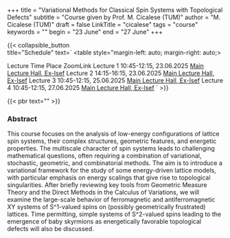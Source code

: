 +++
title = "Variational Methods for Classical Spin Systems with Topological Defects"
subtitle = "Course given by Prof. M. Cicalese (TUM)"
author = "M. Cicalese (TUM)"
draft = false
LinkTitle = "cicalese"
tags = "course"
keywords = ""
begin = "23 June"
end = "27 June"
+++

{{< collapsible_button  
    title="Schedule" 
    text=`
    <table style="margin-left: auto; margin-right: auto;>
  <thead>
    <tr style="text-align: right;">
      <th>Lecture</th>
      <th>Time</th>
      <th>Place</th>
      <th>ZoomLink</th>
    </tr>
  </thead>
  <tbody>
    <tr>
      <td>Lecture 1</td>
      <td>10:45-12:15, 23.06.2025</td>
      <td><a href='https://www.google.com/maps/dir//Gran+Sasso+Science+Institute,+Viale+Francesco+Crispi,+7+Rectorate,+Via+Michele+Iacobucci,+2,+67100+L'Aquila+AQ,+Italy/@42.3445687,13.31408'>Main Lecture Hall, Ex-Isef</a></td>
      <td></td>
    </tr>
    <tr>
      <td>Lecture 2</td>
      <td>14:15-16:15, 23.06.2025</td>
      <td><a href='https://www.google.com/maps/dir//Gran+Sasso+Science+Institute,+Viale+Francesco+Crispi,+7+Rectorate,+Via+Michele+Iacobucci,+2,+67100+L'Aquila+AQ,+Italy/@42.3445687,13.31408'>Main Lecture Hall, Ex-Isef</a></td>
      <td></td>
    </tr>
    <tr>
      <td>Lecture 3</td>
      <td>10:45-12:15, 25.06.2025</td>
      <td><a href='https://www.google.com/maps/dir//Gran+Sasso+Science+Institute,+Viale+Francesco+Crispi,+7+Rectorate,+Via+Michele+Iacobucci,+2,+67100+L'Aquila+AQ,+Italy/@42.3445687,13.31408'>Main Lecture Hall, Ex-Isef</a></td>
      <td></td>
    </tr>
    <tr>
      <td>Lecture 4</td>
      <td>10:45-12:15, 27.06.2025</td>
      <td><a href='https://www.google.com/maps/dir//Gran+Sasso+Science+Institute,+Viale+Francesco+Crispi,+7+Rectorate,+Via+Michele+Iacobucci,+2,+67100+L'Aquila+AQ,+Italy/@42.3445687,13.31408'>Main Lecture Hall, Ex-Isef</a></td>
      <td></td>
    </tr>
  </tbody>
</table>`
>}}

{{< pbr text="" >}}


### Abstract
This course focuses on the analysis of low-energy configurations of lattice spin systems, their complex structures, geometric features, and energetic properties. The multiscale character of spin systems leads to challenging mathematical questions, often requiring a combination of variational, stochastic, geometric, and combinatorial methods. The aim is to introduce a variational framework for the study of some energy-driven lattice models, with particular emphasis on energy scalings that give rise to topological singularities. After briefly reviewing key tools from Geometric Measure Theory and the Direct Methods in the Calculus of Variations, we will examine the large-scale behavior of ferromagnetic and antiferromagnetic XY systems of S^1-valued spins  on (possibly geometrically frustrated) lattices. Time permitting, simple systems of S^2-valued spins leading to the emergence of baby skyrmions as energetically favorable topological defects will also be discussed.

